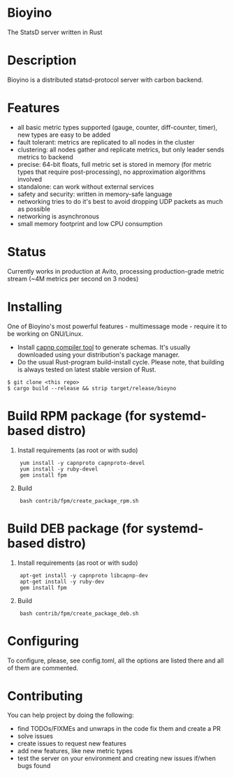 # Bioyino #
The StatsD server written in Rust

# Description #
Bioyino is a distributed statsd-protocol server with carbon backend.

# Features #

* all basic metric types supported (gauge, counter, diff-counter, timer), new types are easy to be added
* fault tolerant: metrics are replicated to all nodes in the cluster
* clustering: all nodes gather and replicate metrics, but only leader sends metrics to backend
* precise: 64-bit floats, full metric set is stored in memory (for metric types that require post-processing), no approximation algorithms involved
* standalone: can work without external services
* safety and security: written in memory-safe language
* networking tries to do it's best to avoid dropping UDP packets as much as possible
* networking is asynchronous
* small memory footprint and low CPU consumption

# Status #
Currently works in production at Avito, processing production-grade metric stream (~4M metrics per second on 3 nodes)

# Installing #
One of Bioyino's most powerful features - multimessage mode - require it to be working on GNU/Linux.

* Install [capnp compiler tool](https://capnproto.org/install.html) to generate schemas. It's usually downloaded using your distribution's package manager.
* Do the usual Rust-program build-install cycle. Please note, that building is always tested on latest stable version of Rust.

```
$ git clone <this repo>
$ cargo build --release && strip target/release/bioyno
```
# Build RPM package (for systemd-based distro)

1.  Install requirements (as root or with sudo)
```
    yum install -y capnproto capnproto-devel
    yum install -y ruby-devel
    gem install fpm
```

2.  Build
```
    bash contrib/fpm/create_package_rpm.sh
```

# Build DEB package (for systemd-based distro)

1.  Install requirements (as root or with sudo)
```
    apt-get install -y capnproto libcapnp-dev
    apt-get install -y ruby-dev
    gem install fpm
```

2.  Build
```
    bash contrib/fpm/create_package_deb.sh
```

# Configuring #
To configure, please, see config.toml, all the options are listed there and all of them are commented.

# Contributing #

You can help project by doing the following:
* find TODOs/FIXMEs and unwraps in the code fix them and create a PR
* solve issues
* create issues to request new features
* add new features, like new metric types
* test the server on your environment and creating new issues if/when bugs found
